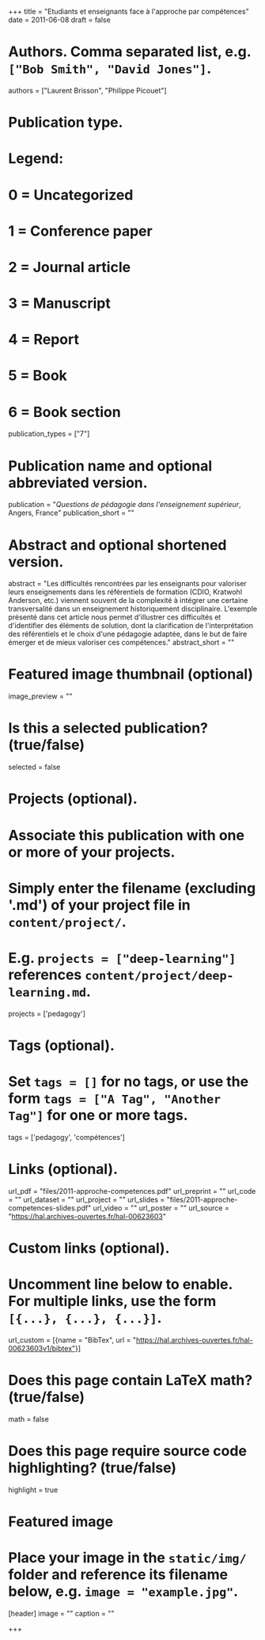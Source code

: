 +++
title = "Etudiants et enseignants face à l'approche par compétences"
date = 2011-06-08
draft = false

# Authors. Comma separated list, e.g. `["Bob Smith", "David Jones"]`.
authors = ["Laurent Brisson", "Philippe Picouet"]

# Publication type.
# Legend:
# 0 = Uncategorized
# 1 = Conference paper
# 2 = Journal article
# 3 = Manuscript
# 4 = Report
# 5 = Book
# 6 = Book section
publication_types = ["7"]

# Publication name and optional abbreviated version.
publication = "*Questions de pédagogie dans l'enseignement supérieur*, Angers, France"
publication_short = ""

# Abstract and optional shortened version.
abstract = "Les difficultés rencontrées par les enseignants pour valoriser leurs enseignements dans les référentiels de formation (CDIO, Kratwohl Anderson, etc.) viennent souvent de la complexité à intégrer une certaine transversalité dans un enseignement historiquement disciplinaire. L'exemple présenté dans cet article nous permet d'illustrer ces difficultés et d'identifier des éléments de solution, dont la clarification de l'interprétation des référentiels et le choix d'une pédagogie adaptée, dans le but de faire émerger et de mieux valoriser ces compétences."
abstract_short = ""

# Featured image thumbnail (optional)
image_preview = ""

# Is this a selected publication? (true/false)
selected = false

# Projects (optional).
#   Associate this publication with one or more of your projects.
#   Simply enter the filename (excluding '.md') of your project file in `content/project/`.
#   E.g. `projects = ["deep-learning"]` references `content/project/deep-learning.md`.
projects = ['pedagogy']

# Tags (optional).
#   Set `tags = []` for no tags, or use the form `tags = ["A Tag", "Another Tag"]` for one or more tags.
tags = ['pedagogy', 'compétences']

# Links (optional).
url_pdf = "files/2011-approche-competences.pdf"
url_preprint = ""
url_code = ""
url_dataset = ""
url_project = ""
url_slides = "files/2011-approche-competences-slides.pdf"
url_video = ""
url_poster = ""
url_source = "https://hal.archives-ouvertes.fr/hal-00623603"

# Custom links (optional).
#   Uncomment line below to enable. For multiple links, use the form `[{...}, {...}, {...}]`.
url_custom = [{name = "BibTex", url = "https://hal.archives-ouvertes.fr/hal-00623603v1/bibtex"}]

# Does this page contain LaTeX math? (true/false)
math = false

# Does this page require source code highlighting? (true/false)
highlight = true

# Featured image
# Place your image in the `static/img/` folder and reference its filename below, e.g. `image = "example.jpg"`.
[header]
image = ""
caption = ""

+++
